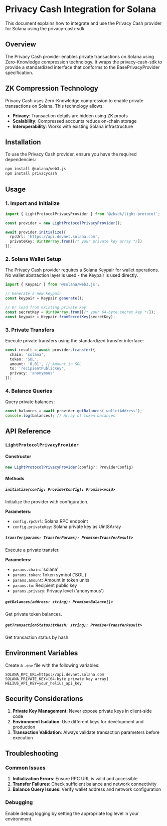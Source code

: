 # Privacy Cash Integration for Solana

This document explains how to integrate and use the Privacy Cash provider for Solana using the privacy-cash-sdk.

## Overview

The Privacy Cash provider enables private transactions on Solana using Zero-Knowledge compression technology. It wraps the privacy-cash-sdk to provide a standardized interface that conforms to the BasePrivacyProvider specification.

## ZK Compression Technology

Privacy Cash uses Zero-Knowledge compression to enable private transactions on Solana. This technology allows:

- **Privacy**: Transaction details are hidden using ZK proofs
- **Scalability**: Compressed accounts reduce on-chain storage
- **Interoperability**: Works with existing Solana infrastructure

## Installation

To use the Privacy Cash provider, ensure you have the required dependencies:

```bash
npm install @solana/web3.js
npm install privacycash
```

## Usage

### 1. Import and Initialize

```typescript
import { LightProtocolPrivacyProvider } from '@zksdk/light-protocol';

const provider = new LightProtocolPrivacyProvider();

await provider.initialize({
  rpcUrl: 'https://api.devnet.solana.com',
  privateKey: Uint8Array.from([/* your private key array */])
});
```

### 2. Solana Wallet Setup

The Privacy Cash provider requires a Solana Keypair for wallet operations. No wallet abstraction layer is used - the Keypair is used directly.

```typescript
import { Keypair } from '@solana/web3.js';

// Generate a new keypair
const keypair = Keypair.generate();

// Or load from existing private key
const secretKey = Uint8Array.from([/* your 64-byte secret key */]);
const keypair = Keypair.fromSecretKey(secretKey);
```

### 3. Private Transfers

Execute private transfers using the standardized transfer interface:

```typescript
const result = await provider.transfer({
  chain: 'solana',
  token: 'SOL',
  amount: '0.01', // Amount in SOL
  to: 'recipientPublicKey',
  privacy: 'anonymous'
});
```

### 4. Balance Queries

Query private balances:

```typescript
const balances = await provider.getBalances('walletAddress');
console.log(balances); // Array of token balances
```

## API Reference

### `LightProtocolPrivacyProvider`

#### Constructor
```typescript
new LightProtocolPrivacyProvider(config?: ProviderConfig)
```

#### Methods

##### `initialize(config: ProviderConfig): Promise<void>`
Initialize the provider with configuration.

**Parameters:**
- `config.rpcUrl`: Solana RPC endpoint
- `config.privateKey`: Solana private key as Uint8Array

##### `transfer(params: TransferParams): Promise<TransferResult>`
Execute a private transfer.

**Parameters:**
- `params.chain`: 'solana'
- `params.token`: Token symbol ('SOL')
- `params.amount`: Amount in token units
- `params.to`: Recipient public key
- `params.privacy`: Privacy level ('anonymous')

##### `getBalances(address: string): Promise<Balance[]>`
Get private token balances.

##### `getTransactionStatus(txHash: string): Promise<TransferResult>`
Get transaction status by hash.

## Environment Variables

Create a `.env` file with the following variables:

```env
SOLANA_RPC_URL=https://api.devnet.solana.com
SOLANA_PRIVATE_KEY=[64-byte private key array]
HELIUS_API_KEY=your_helius_api_key
```

## Security Considerations

1. **Private Key Management**: Never expose private keys in client-side code
2. **Environment Isolation**: Use different keys for development and production
3. **Transaction Validation**: Always validate transaction parameters before execution

## Troubleshooting

### Common Issues

1. **Initialization Errors**: Ensure RPC URL is valid and accessible
2. **Transfer Failures**: Check sufficient balance and network connectivity
3. **Balance Query Issues**: Verify wallet address and network configuration

### Debugging

Enable debug logging by setting the appropriate log level in your environment.
